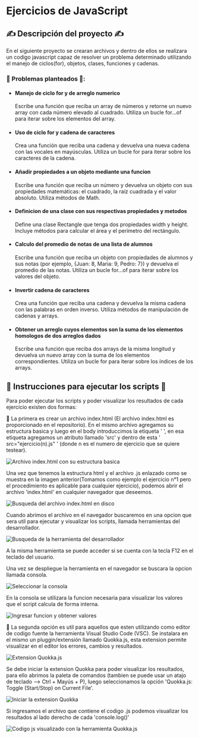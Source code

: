 # Ejercicios de JavaScript

## ✍️ Descripción del proyecto ✍️

En el siguiente proyecto se crearan archivos y dentro de ellos se realizara un codigo javascript capaz de resolver un problema determinado utilizando el manejo de ciclos(for), objetos, clases, funciones y cadenas.

### 🧮 Problemas planteados 🧮:
- #### Manejo de ciclo for y de arreglo numerico
  Escribe una función que reciba un array de números y retorne un nuevo array con cada número elevado al cuadrado. Utiliza un bucle for...of para iterar sobre los elementos del array.
- #### Uso de ciclo for y cadena de caracteres
  Crea una función que reciba una cadena y devuelva una nueva cadena con las vocales en mayúsculas. Utiliza un bucle for para iterar sobre los caracteres de la cadena.
- #### Añadir propiedades a un objeto mediante una funcion
  Escribe una función que reciba un número y devuelva un objeto con sus propiedades matemáticas: el cuadrado, la raíz cuadrada y el valor absoluto. Utiliza métodos de Math.
- #### Definicion de una clase con sus respectivas propiedades y metodos
  Define una clase Rectangle que tenga dos propiedades width y height. Incluye métodos para calcular el área y el perímetro del rectángulo.
- #### Calculo del promedio de notas de una lista de alumnos
  Escribe una función que reciba un objeto con propiedades de alumnos y sus notas (por ejemplo, {Juan: 8, Maria: 9, Pedro: 7}) y devuelva el promedio de las notas. Utiliza un bucle for...of para iterar sobre los valores del objeto.
- #### Invertir cadena de caracteres
  Crea una función que reciba una cadena y devuelva la misma cadena con las palabras en orden inverso. Utiliza métodos de manipulación de cadenas y arrays.
- #### Obtener un arreglo cuyos elementos son la suma de los elementos homologos de dos arreglos dados
  Escribe una función que reciba dos arrays de la misma longitud y devuelva un nuevo array con la suma de los elementos correspondientes. Utiliza un bucle for para iterar sobre los índices de los arrays.
  
## 📃 Instrucciones para ejecutar los scripts 📃

Para poder ejecutar los scripts y poder visualizar los resultados de cada ejercicio existen dos formas:

🥇
La primera es crear un archivo index.html (El archivo index.html es proporcionado en el repositorio). En el mismo archivo agregamos su estructura basica y luego en el body introduccimos la etiqueta ' <script></script> ', en esa etiqueta agregamos un atributo llamado 'src' y dentro de
esta ' src="ejercicio(n).js" ' (donde n es el numero de ejercicio que se quiere testear).

![Archivo index.html con su estructura basica](https://github.com/RPJunco/javascript-ejercicios/assets/109442443/f03a7eba-3315-44b7-b3e7-404f7b550f97)

Una vez que tenemos la estructura html y el archivo .js enlazado como se muestra en la imagen anterior(Tomamos como ejemplo el ejercicio n°1 pero el procedimiento es aplicable para cualquier ejercicio), podemos abrir el archivo 'index.html' en
cualquier navegador que deseemos.

![Busqueda del archivo index.html en disco](https://github.com/RPJunco/ejercicios-javascript/assets/109442443/b6348e84-917f-4483-b444-6afa0f4bdd64)

Cuando abrimos el archivo en el navegador buscaremos en una opcion que sera util para ejecutar y visualizar los scripts, llamada herramientas del desarrollador.

![Busqueda de la herramienta del desarrollador](https://github.com/RPJunco/ejercicios-javascript/assets/109442443/f23aa9d5-8d8c-47d5-a545-77bc893fb3d4)

A la misma herramienta se puede acceder si se cuenta con la tecla F12 en el teclado del usuario.

Una vez se despliegue la herramienta en el navegador se buscara la opcion llamada consola.

![Seleccionar la consola](https://github.com/RPJunco/ejercicios-javascript/assets/109442443/e5d5d0aa-87c9-448a-9396-faf589204624)

En la consola se utilizara la funcion necesaria para visualizar los valores que el script calcula de forma interna.

![Ingresar funcion y obtener valores](https://github.com/RPJunco/javascript-ejercicios/assets/109442443/a88d39b6-e9f5-4eb4-9280-7616eb1f5932)


🥈
La segunda opción es util para aquellos que esten utilizando como editor de codigo fuente la herramienta Visual Studio Code (VSC). Se instalara en el mismo un pluggin/extensión llamado Quokka.js, esta extension permite visualizar en el editor
los errores, cambios y resultados.

![Extension Quokka.js](https://github.com/RPJunco/ejercicios-javascript/assets/109442443/eed470cf-d909-4b66-bef9-ecff4607a36e)

Se debe iniciar la extension Quokka para poder visualizar los resultados, para ello abrimos la paleta de comandos (tambien se puede usar un atajo de teclado --> Ctrl + Mayús + P), luego seleccionamos la opción 'Quokka.js: Toggle (Start/Stop) on Current File'.

![Iniciar la extension Quokka](https://github.com/RPJunco/ejercicios-javascript/assets/109442443/147426fc-66c5-48b0-8faa-deecdde76abd)


Si ingresamos el archivo que contiene el codigo .js podemos visualizar los resultados al lado derecho de cada 'console.log()'


![Codigo js visualizado con la herramienta Quokka.js](https://github.com/RPJunco/javascript-ejercicios/assets/109442443/3faea5eb-6456-4d57-92cc-210c9e01828a)

